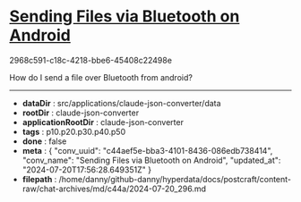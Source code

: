 # [Sending Files via Bluetooth on Android](https://claude.ai/chat/c44aef5e-bba3-4101-8436-086edb738414)

2968c591-c18c-4218-bbe6-45408c22498e

How do I send a file over Bluetooth from android?

---

* **dataDir** : src/applications/claude-json-converter/data
* **rootDir** : claude-json-converter
* **applicationRootDir** : claude-json-converter
* **tags** : p10.p20.p30.p40.p50
* **done** : false
* **meta** : {
  "conv_uuid": "c44aef5e-bba3-4101-8436-086edb738414",
  "conv_name": "Sending Files via Bluetooth on Android",
  "updated_at": "2024-07-20T17:56:28.649351Z"
}
* **filepath** : /home/danny/github-danny/hyperdata/docs/postcraft/content-raw/chat-archives/md/c44a/2024-07-20_296.md